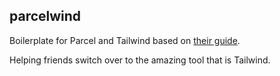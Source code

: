 ## parcelwind

Boilerplate for Parcel and Tailwind based on [their guide](https://tailwindcss.com/docs/guides/parcel).

Helping friends switch over to the amazing tool that is Tailwind.
